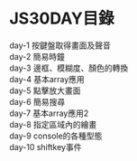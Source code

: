 # JS30DAY目錄
day-1 按鍵盤取得畫面及聲音<br>
day-2 簡易時鐘<br>
day-3 邊框、模糊度、顏色的轉換<br>
day-4 基本array應用<br>
day-5 點擊放大畫面<br>
day-6 簡易搜尋<br>
day-7 基本array應用2<br>
day-8 指定區域內的繪畫<br>
day-9 console的各種型態<br>
day-10 shiftkey事件

